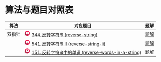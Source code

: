 # 算法与题目对照表

| 算法  | 对应题目                                                                                                                                                                                                                                                                                      | 题解                                        |
|-----|-------------------------------------------------------------------------------------------------------------------------------------------------------------------------------------------------------------------------------------------------------------------------------------------|-------------------------------------------|
| 双指针 | [<img src="../images/video.jpg" width="20"/>](https://www.bilibili.com/video/BV1fV4y17748/?spm_id_from=333.788.player.switch&vd_source=f881def7ea7cf10e6fa73627efe940dd) [344. 反转字符串 (reverse-string)](https://leetcode.cn/problems/reverse-string/description/)                          | [题解](reverse-string/README.md)            |
|     | [<img src="../images/video.jpg" width="20"/>](https://www.bilibili.com/video/BV1dT411j7NN/?spm_id_from=333.788.player.switch&vd_source=f881def7ea7cf10e6fa73627efe940dd) [541. 反转字符串 II (reverse-string-ii)](https://leetcode.cn/problems/reverse-string-ii/description/)                 | [题解](reverse-string-ii/README.md)         |
|     | [<img src="../images/video.jpg" width="20"/>](https://www.bilibili.com/video/BV1uT41177fX?spm_id_from=333.788.player.switch&vd_source=f881def7ea7cf10e6fa73627efe940dd) [151. 反转字符串中的单词 (reverse-words-in-a-string)](https://leetcode.cn/problems/reverse-words-in-a-string/description/) | [题解](reverse-words-in-a-string/README.md) |

